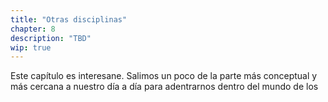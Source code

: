 ```yaml
---
title: "Otras disciplinas"
chapter: 8
description: "TBD"
wip: true
---
```


Este capítulo es interesane. Salimos un poco de la parte más conceptual y más cercana a nuestro día a día para adentrarnos dentro del mundo de los
